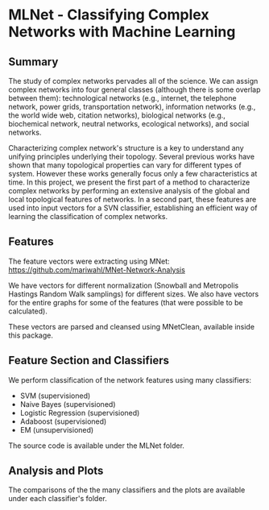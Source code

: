 MLNet - Classifying Complex Networks with Machine Learning
===========================================================

Summary
-------

The study of  complex networks pervades all of the science. We can assign complex networks into four general classes (although there is some overlap between them):  technological networks (e.g., internet, the telephone network, power grids, transportation network),  information networks (e.g., the world wide web, citation networks),   biological networks (e.g., biochemical network, neutral networks, ecological networks), and  social networks. 

Characterizing complex network's structure is a key to understand any unifying principles underlying their topology. Several previous works  have shown that many topological properties can vary for different types of system. However these works generally focus only a few characteristics at time.   In this project, we present the first part of a method to characterize complex networks by performing an extensive analysis of the global and local topological features of networks. In a  second part, these features  are used into input vectors for a SVN classifier, establishing an efficient way of learning the classification of complex networks. 

Features
--------

The feature vectors were extracting using MNet:
https://github.com/mariwahl/MNet-Network-Analysis

We have vectors for different normalization (Snowball and Metropolis Hastings Random Walk samplings) for different sizes. We also have vectors for the entire graphs for some of the features (that were possible to be calculated).

These vectors are parsed and cleansed using MNetClean, available inside this package.

Feature Section and Classifiers
------------------------------

We perform classification of the network features using many classifiers:
- SVM (supervisioned)
- Naive Bayes (supervisioned)
- Logistic Regression (supervisioned)
- Adaboost (supervisioned)
- EM (unsupervisioned)

The source code is available under the MLNet folder.


Analysis and Plots
------------------

The comparisons of the the many classifiers and the plots are available under each classifier's folder.